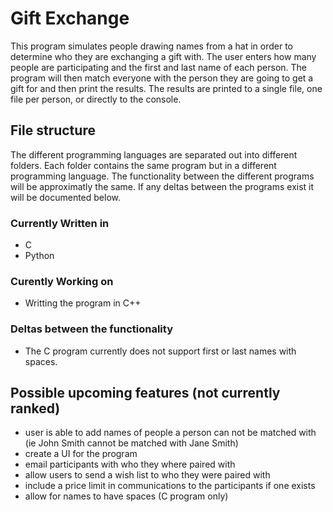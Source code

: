 # Gift Exchange
This program simulates people drawing names from a hat in order to determine who they are exchanging a gift with. The user enters how many people are participating and the first and last name of each person. The program will then match everyone with the person they are going to get a gift for and then print the results. The results are printed to a single file, one file per person, or directly to the console.

## File structure
The different programming languages are separated out into different folders. Each folder contains the same program but in a different programming language. The functionality between the different programs will be approximatly the same. If any deltas between the programs exist it will be documented below. 
### Currently Written in
* C
* Python

### Curently Working on
* Writting the program in C++

### Deltas between the functionality
* The C program currently does not support first or last names with spaces.

## Possible upcoming features (not currently ranked)
* user is able to add names of people a person can not be matched with (ie John Smith cannot be matched with Jane Smith)
* create a UI for the program
* email participants with who they where paired with
* allow users to send a wish list to who they were paired with
* include a price limit in communications to the participants if one exists
* allow for names to have spaces (C program only)
